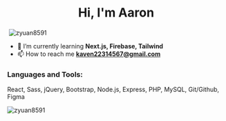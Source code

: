 <h1 align="center">Hi, I'm Aaron</h1>
<p>&nbsp;<img align="center" src="https://github-readme-stats.vercel.app/api?username=zyuan8591&show_icons=true&locale=en" alt="zyuan8591" /></p>
<!-- <h3 align="center">A passionate frontend developer from India</h3> -->

- 🌱 I’m currently learning **Next.js, Firebase, Tailwind**
- 📫 How to reach me **kaven22314567@gmail.com**

<h3 align="left">Languages and Tools:</h3>
<p>
    React, Sass, jQuery, Bootstrap, Node.js, Express, PHP, MySQL, Git/Github, Figma
</p>

<p><img align="left" src="https://github-readme-stats.vercel.app/api/top-langs?username=zyuan8591&show_icons=true&locale=en&layout=compact" alt="zyuan8591" /></p>
